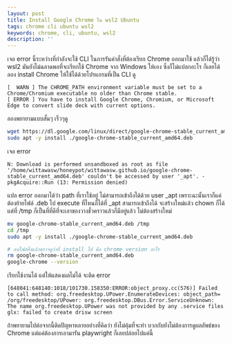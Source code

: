 ```yaml
---
layout: post
title: Install Google Chrome ใน wsl2 Ubuntu
tags: chrome cli ubuntu wsl2
keywords: chrome, cli, ubuntu, wsl2
description: ''
---
```


เจอ error นี้ระหว่างที่กำลังจะใช้ CLI ในการรันคำสั่งที่ต้องเรียก Chrome ออกมาใช้
แล้วก็ได้รู้ว่า wsl2 มันยังไม่ฉลาดพอที่จะเรียกใช้ Chrome จาก Windows ให้เอง
ซึ่งก็ไม่แปลกอะไร ก็เลยได้ลอง install Chrome ให้ใช้ได้ด้วยโปรแกรมที่เป็น CLI ดู

```
[  WARN ] The CHROME_PATH environment variable must be set to a Chrome/Chromium executable no older than Chrome stable.
[ ERROR ] You have to install Google Chrome, Chromium, or Microsoft Edge to convert slide deck with current options.
```

ลองพยายามแบบสั้นๆ เร็วๆดู

```sh
wget https://dl.google.com/linux/direct/google-chrome-stable_current_amd64.deb
sudo apt -y install ./google-chrome-stable_current_amd64.deb
```

เจอ error

```
N: Download is performed unsandboxed as root as file '/home/wittawasw/honeypot/wittawasw.github.io/google-chrome-stable_current_amd64.deb' couldn't be accessed by user '_apt'. - pkgAcquire::Run (13: Permission denied)
```

แปล error ออกมาได้ว่า path ที่เราใช้อยู่ ไม่สามารถเข้าถึงได้ด้วย user _apt
เพราะฉะนั้นเราก็แค่ต้องย้ายไฟล์ .deb ไป execute ที่ไหนก็ได้ที่ _apt สามารถเข้าถึงได้
จะสร้างใหม่แล้ว chown ก็ได้ แต่ที่ /tmp ก็เป็นที่ที่ดีที่จะเอาของวางชั่วคราวแล้วก็มีอยู่แล้ว
ไม่ต้องสร้างใหม่

```sh
mv google-chrome-stable_current_amd64.deb /tmp
cd /tmp
sudo apt -y install ./google-chrome-stable_current_amd64.deb

# ลบไฟล์ทิ้งแล้วตรวจดูว่าที่ install ไป คือ chrome version อะไร
rm google-chrome-stable_current_amd64.deb
google-chrome --version
```

เรียกใช้งานได้ แต่ให้แสดงผลไม่ได้ จะติด error

```
[648041:648140:1018/101730.158350:ERROR:object_proxy.cc(576)] Failed to call method: org.freedesktop.UPower.EnumerateDevices: object_path= /org/freedesktop/UPower: org.freedesktop.DBus.Error.ServiceUnknown: The name org.freedesktop.UPower was not provided by any .service files
glx: failed to create drisw screen
```

ถ้าพยายามไปต่อจากนี้ติดปัญหาหลายอย่างที่คิดว่า ยังไม่คุ้มที่จะทำ บวกกับยังไม่ต้องการดูผลลัพธ์ของ Chrome แต่แค่ต้องการเอามารัน playwright ก็เลยปล่อยไปแค่นี้
